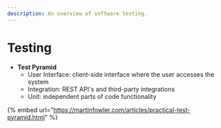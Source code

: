 ```yaml
---
description: An overview of software testing.
---
```


# Testing

* **Test Pyramid**
  * User Interface: client-side interface where the user accesses the system
  * Integration: REST API's and third-party integrations
  * Unit: independent parts of code functionality

{% embed url="https://martinfowler.com/articles/practical-test-pyramid.html" %}



### 



